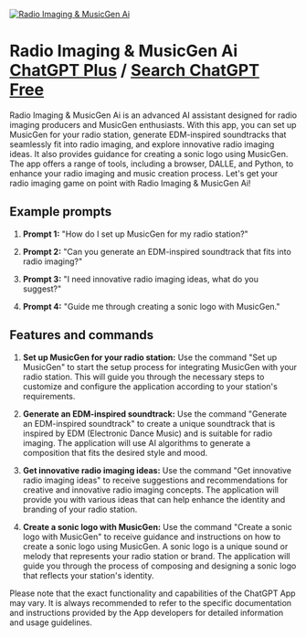 
[![Radio Imaging & MusicGen Ai](https://files.oaiusercontent.com/file-0HKwSzNR2cj1qmdKO2d0lGxa?se=2123-10-16T01%3A20%3A30Z&sp=r&sv=2021-08-06&sr=b&rscc=max-age%3D31536000%2C%20immutable&rscd=attachment%3B%20filename%3D2f2f73a9-6cff-48aa-9770-aa686cb09873.png&sig=gBY9zHzsMLxohjSuDWpWc8wMnaynh9Ki1BwtdmXO0nA%3D)](https://chat.openai.com/g/g-65x53n87E-radio-imaging-musicgen-ai)

# Radio Imaging & MusicGen Ai [ChatGPT Plus](https://chat.openai.com/g/g-65x53n87E-radio-imaging-musicgen-ai) / [Search ChatGPT Free](https://gptcall.net/index.html#/?search=Radio%20Imaging%20%26%20MusicGen%20Ai)

Radio Imaging & MusicGen Ai is an advanced AI assistant designed for radio imaging producers and MusicGen enthusiasts. With this app, you can set up MusicGen for your radio station, generate EDM-inspired soundtracks that seamlessly fit into radio imaging, and explore innovative radio imaging ideas. It also provides guidance for creating a sonic logo using MusicGen. The app offers a range of tools, including a browser, DALLE, and Python, to enhance your radio imaging and music creation process. Let's get your radio imaging game on point with Radio Imaging & MusicGen Ai!

## Example prompts

1. **Prompt 1:** "How do I set up MusicGen for my radio station?"

2. **Prompt 2:** "Can you generate an EDM-inspired soundtrack that fits into radio imaging?"

3. **Prompt 3:** "I need innovative radio imaging ideas, what do you suggest?"

4. **Prompt 4:** "Guide me through creating a sonic logo with MusicGen."


## Features and commands

1. **Set up MusicGen for your radio station:** Use the command "Set up MusicGen" to start the setup process for integrating MusicGen with your radio station. This will guide you through the necessary steps to customize and configure the application according to your station's requirements.

2. **Generate an EDM-inspired soundtrack:** Use the command "Generate an EDM-inspired soundtrack" to create a unique soundtrack that is inspired by EDM (Electronic Dance Music) and is suitable for radio imaging. The application will use AI algorithms to generate a composition that fits the desired style and mood.

3. **Get innovative radio imaging ideas:** Use the command "Get innovative radio imaging ideas" to receive suggestions and recommendations for creative and innovative radio imaging concepts. The application will provide you with various ideas that can help enhance the identity and branding of your radio station.

4. **Create a sonic logo with MusicGen:** Use the command "Create a sonic logo with MusicGen" to receive guidance and instructions on how to create a sonic logo using MusicGen. A sonic logo is a unique sound or melody that represents your radio station or brand. The application will guide you through the process of composing and designing a sonic logo that reflects your station's identity.

Please note that the exact functionality and capabilities of the ChatGPT App may vary. It is always recommended to refer to the specific documentation and instructions provided by the App developers for detailed information and usage guidelines.


